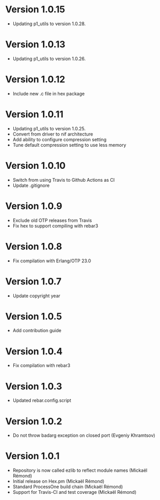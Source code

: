 # Version 1.0.15

* Updating p1_utils to version 1.0.28.

# Version 1.0.13

* Updating p1_utils to version 1.0.26.

# Version 1.0.12

* Include new .c file in hex package

# Version 1.0.11

* Updating p1_utils to version 1.0.25.
* Convert from driver to nif architecture
* Add ability to configure compression setting
* Tune default compression setting to use less memory

# Version 1.0.10

* Switch from using Travis to Github Actions as CI
* Update .gitignore

# Version 1.0.9

* Exclude old OTP releases from Travis
* Fix hex to support compiling with rebar3

# Version 1.0.8

* Fix compilation with Erlang/OTP 23.0

# Version 1.0.7

* Update copyright year

# Version 1.0.5

* Add contribution guide

# Version 1.0.4

* Fix compilation with rebar3

# Version 1.0.3

* Updated rebar.config.script

# Version 1.0.2

* Do not throw badarg exception on closed port (Evgeniy Khramtsov)

# Version 1.0.1

* Repository is now called ezlib to reflect module names (Mickaël Rémond)
* Initial release on Hex.pm (Mickaël Rémond)
* Standard ProcessOne build chain (Mickaël Rémond)
* Support for Travis-CI and test coverage (Mickaël Rémond)

